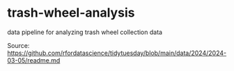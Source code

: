 # trash-wheel-analysis
data pipeline for analyzing trash wheel collection data

Source: https://github.com/rfordatascience/tidytuesday/blob/main/data/2024/2024-03-05/readme.md
